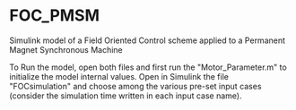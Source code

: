 # FOC_PMSM
Simulink model of a Field Oriented Control scheme applied to a Permanent Magnet Synchronous Machine 

To Run the model, open both files and first run the "Motor_Parameter.m" to initialize the model internal values.
Open in Simulink the file "FOCsimulation" and choose among the various pre-set input cases (consider the simulation time written in each input case name).

